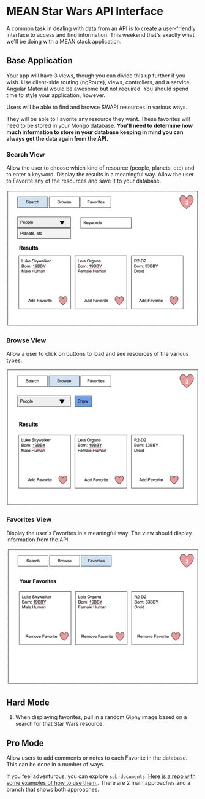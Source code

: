 # MEAN Star Wars API Interface

A common task in dealing with data from an API is to create a user-friendly interface to access and find information. This weekend that's exactly what we'll be doing with a MEAN stack application.


## Base Application

Your app will have 3 views, though you can divide this up further if you wish. Use client-side routing (ngRoute), views, controllers, and a service. Angular Material would be awesome but not required. You should spend time to style your application, however.

Users will be able to find and browse SWAPI resources in various ways. 

They will be able to Favorite any resource they want. These favorites will need to be stored in your Mongo database. **You'll need to determine how much information to store in your database keeping in mind you can always get the data again from the API.**


### Search View

Allow the user to choose which kind of resource (people, planets, etc) and to enter a keyword. Display the results in a meaningful way. Allow the user to Favorite any of the resources and save it to your database.

![Search View](images/search.png)


### Browse View

Allow a user to click on buttons to load and see resources of the various types.

![Search View](images/browse.png)


### Favorites View

Display the user's Favorites in a meaningful way. The view should display information from the API.

![Search View](images/favorites.png)


## Hard Mode

1. When displaying favorites, pull in a random Giphy image based on a search for that Star Wars resource.


## Pro Mode

Allow users to add comments or notes to each Favorite in the database. This can be done in a number of ways. 

If you feel adventurous, you can explore `sub-documents`. [Here is a repo with some examples of how to use them.](https://github.com/PrimeAcademy/mongoose-subdocs). There are 2 main approaches and a branch that shows both approaches.

